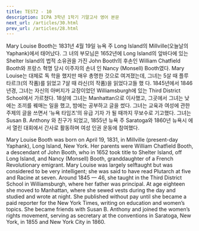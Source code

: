 ```yaml
---
title: TEST2 - 10
description: ICPA 3학년 1학기 기말고사 영어 본문
next_url: /articles/30.html
prev_url: /articles/28.html
---
```


Mary Louise Booth는 1831년 4월 19일 뉴욕 주 Long Island의 Millville(오늘날의 Yaphank)에서 태어났다. 그 녀의 부모님은 1652년에 Long Island의 앞바다에 있는 Shelter Island의 법적 소유권을 가진 John Booth의 후손인 William Chatfield Booth와 프랑스 혁명 당시 이주자의 손녀 인 Nancy (Monsell) Booth였다. Mary Louise는 대체로 독 학을 했지만 매우 총명한 것으로 여겨졌는데, 그녀는 5살 때 플루 타르크(의 작품)를 읽었고 7살 때 라신(의 작품)을 읽었다고들 했 다. 1845년에서 1846년경, 그녀는 자신의 아버지가 교장이었던 Williamsburgh에 있는 Third District School에서 가르쳤다. 18살에 그녀는 Manhattan으로 이사했고, 그곳에서 그녀는 낮 에는 조끼를 꿰매는 일을 했고, 밤에는 공부하고 글을 썼다. 그녀는 교육과 여성에 관한 주제의 글을 쓰면서 ‘뉴욕 타임즈’의 유급 기자 가 될 때까지 무보수로 기고했다. 그녀는 Susan B. Anthony 와 친구가 되었고, 1855년 뉴욕 주 Saratoga와 1860년 뉴욕시 에서 열린 대회에서 간사로 활동하며 여성 인권 운동에 참여했다.

Mary Louise Booth was born on April 19, 1831, in Millville (present-day Yaphank), Long Island, New York. Her parents were William Chatfield Booth, a descendant of John Booth, who in 1652 took title to Shelter Island, off Long Island, and Nancy (Monsell) Booth, granddaughter of a French Revolutionary emigrant. Mary Louise was largely selftaught but was considered to be very intelligent; she was said to have read Plutarch at five and Racine at seven. Around 1845 — 46, she taught in the Third District School in Williamsburgh, where her father was principal. At age eighteen she moved to Manhattan, where she sewed vests during the day and studied and wrote at night. She published without pay until she became a paid reporter for the New York Times, writing on education and women’s topics. She became friends with Susan B. Anthony and joined the women’s rights movement, serving as secretary at the conventions in Saratoga, New York, in 1855 and New York City in 1860.
